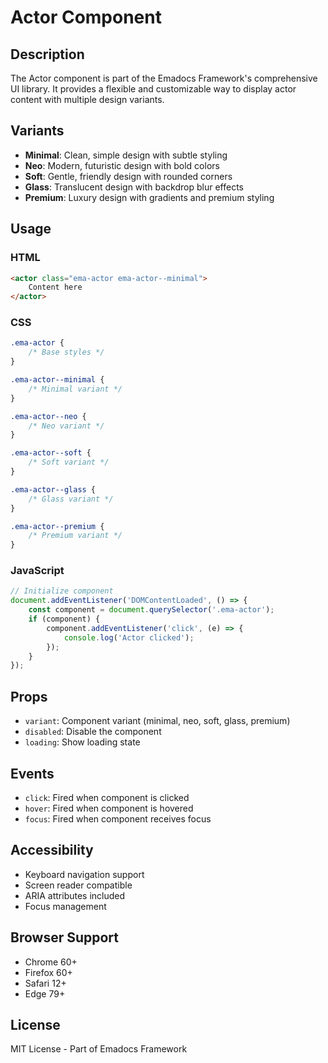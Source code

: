 # Actor Component

## Description
The Actor component is part of the Emadocs Framework's comprehensive UI library. It provides a flexible and customizable way to display actor content with multiple design variants.

## Variants
- **Minimal**: Clean, simple design with subtle styling
- **Neo**: Modern, futuristic design with bold colors
- **Soft**: Gentle, friendly design with rounded corners
- **Glass**: Translucent design with backdrop blur effects
- **Premium**: Luxury design with gradients and premium styling

## Usage

### HTML
```html
<actor class="ema-actor ema-actor--minimal">
    Content here
</actor>
```

### CSS
```css
.ema-actor {
    /* Base styles */
}

.ema-actor--minimal {
    /* Minimal variant */
}

.ema-actor--neo {
    /* Neo variant */
}

.ema-actor--soft {
    /* Soft variant */
}

.ema-actor--glass {
    /* Glass variant */
}

.ema-actor--premium {
    /* Premium variant */
}
```

### JavaScript
```javascript
// Initialize component
document.addEventListener('DOMContentLoaded', () => {
    const component = document.querySelector('.ema-actor');
    if (component) {
        component.addEventListener('click', (e) => {
            console.log('Actor clicked');
        });
    }
});
```

## Props
- `variant`: Component variant (minimal, neo, soft, glass, premium)
- `disabled`: Disable the component
- `loading`: Show loading state

## Events
- `click`: Fired when component is clicked
- `hover`: Fired when component is hovered
- `focus`: Fired when component receives focus

## Accessibility
- Keyboard navigation support
- Screen reader compatible
- ARIA attributes included
- Focus management

## Browser Support
- Chrome 60+
- Firefox 60+
- Safari 12+
- Edge 79+

## License
MIT License - Part of Emadocs Framework
